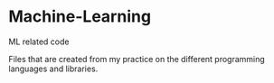 # Machine-Learning
ML related code

Files that are created from my practice on the different programming languages and libraries.
